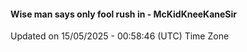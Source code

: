 #### Wise man says only fool rush in - McKidKneeKaneSir
Updated on 15/05/2025 - 00:58:46 (UTC) Time Zone
